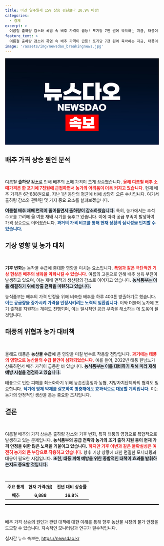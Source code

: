 ```yaml
---
title: 이것 일주일새 15% 상승 평년보다 20.9% 비쌈!
categories:
  - 경제
excerpt: >
  여름철 출하량 감소와 폭염 속 배추 가격이 급등! 포기당 7천 원에 육박하는 지금, 태풍이 농산물 수급을 뒤흔들 수 있는 변수로 떠오르고 있습니다. 배추 가격 안정이 기대되지만, 기상 변동에 촉각을 세우세요!
feature_text: >
  여름철 출하량 감소와 폭염 속 배추 가격이 급등! 포기당 7천 원에 육박하는 지금, 태풍이 농산물 수급을 뒤흔들 수 있는 변수로 떠오르고 있습니다. 배추 가격 안정이 기대되지만, 기상 변동에 촉각을 세우세요!
image: '/assets/img/newsdao_breakingnews.jpg'
---
```


<p><img src="/assets/img/newsdao_breakingnews.jpg" alt="koreaapp 속보" /></p>

<h2 data-ke-size="size26">배추 가격 상승 원인 분석</h2>

<p data-ke-size="size16">&nbsp;</p>

<p>여름철 <b>출하량 감소</b>로 인해 배추의 소매 가격이 크게 상승했습니다. <b><span style="color: #ee2323;">올해 여름철 배추 소매가격은 한 포기에 7천원에 근접하면서 농가의 어려움이 더욱 커지고 있습니다.</span></b> 현재 배추 가격은 6천888원으로, 지난 1년 동안의 평균에 비해 상당히 오른 수치입니다. 여기서 출하량 감소와 관련된 몇 가지 중요 요소를 살펴보겠습니다.</p>

<p><b><span style="background-color: #21538527;">여름철 배추 재배 면적이 줄어들면서 출하량이 감소하였습니다.</span></b> 특히, 농가에서는 추석 수요를 고려해 올 여름 재배 시기를 늦추고 있습니다. 이에 따라 공급 부족이 발생하여 가격 상승으로 이어졌습니다. <b><span style="color: #1a5490;">과거의 가격 비교를 통해 현재 상황의 심각성을 인지할 수 있습니다.</span></b></p>

<h2 data-ke-size="size26">기상 영향 및 농가 대처</h2>

<p data-ke-size="size16">&nbsp;</p>

<p><b>기후 변화</b>는 농작물 수급에 중대한 영향을 미치는 요소입니다. <b><span style="color: #ee2323;">폭염과 같은 극단적인 기상 현상은 배추의 생육을 악화시킬 수 있습니다.</span></b> 여름의 고온으로 인해 배추 생육 부진이 발생하고 있으며, 이는 재배 면적과 생산량의 감소로 이어지고 있습니다. <b><span style="background-color: #21538527;">농식품부는 이를 해결하기 위해 방출 전략을 마련하고 있습니다.</span></b></p>

<p>농식품부는 배추의 가격 안정을 위해 비축한 배추를 하루 400톤 방출하기로 했습니다. <b><span style="color: #1a5490;">이는 공급량을 증가시켜 가격을 안정시키려는 노력의 일환입니다.</span></b> 이와 더불어 농가에 조기 출하를 지원하는 계획도 진행되며, 이는 일시적인 공급 부족을 해소하는 데 도움이 될 것입니다.</p>

<h2 data-ke-size="size26">태풍의 위협과 농가 대비책</h2>

<p data-ke-size="size16">&nbsp;</p>

<p>올해도 태풍은 <b>농산물 수급</b>에 큰 영향을 미칠 변수로 작용할 전망입니다. <b><span style="color: #ee2323;">과거에는 태풍의 영향으로 농산물의 수급 불안이 심화되었습니다.</span></b> 예를 들어, 2022년 태풍 힌남노가 상륙하면서 배추 가격이 급등한 바 있습니다. <b><span style="background-color: #21538527;">농식품부는 이를 대비하기 위해 미리 재해 예방 시설을 점검하고 있습니다.</span></b></p>

<p>태풍으로 인한 피해를 최소화하기 위해 농촌진흥청과 농협, 지방자치단체와의 협력도 필요합니다. <b><span style="color: #1a5490;">적기에 방제 약제를 살포하여 병충해에도 효과적으로 대응할 계획입니다.</span></b> 이는 농가의 안정적인 생산을 돕는 중요한 조치입니다.</p>

<h2 data-ke-size="size26">결론</h2>

<p data-ke-size="size16">&nbsp;</p>

<p>여름철 배추의 가격 상승은 출하량 감소와 기후 변화, 특히 태풍의 영향으로 복합적으로 발생하고 있는 문제입니다. <b>농식품부의 공급 전략과 농가의 조기 출하 지원 등이 현재 가격 안정을 위한 많은 노력을 기울이고 있습니다.</b> <b><span style="color: #ee2323;">하지만 기후 이변과 같은 불확실성은 여전히 농가의 큰 부담으로 작용하고 있습니다.</span></b> 향후 기상 상황에 대한 면밀한 모니터링과 대응이 필요한 시점입니다. <b><span style="background-color: #21538527;">또한, 태풍 피해 예방을 위한 종합적인 대책이 효과를 발휘하는지도 중요할 것입니다.</span></b> </p>

<p data-ke-size="size16">&nbsp;</p>

<table style="width: 100%; border-collapse: collapse;">
    <tr>
        <th style="text-align: center; height: 27px;"><b>주요 통계</b></th>
        <th style="text-align: center; height: 27px;"><b>현재 가격(원)</b></th>
        <th style="text-align: center; height: 27px;"><b>전년 대비 상승률</b></th>
    </tr>
    <tr>
        <td style="text-align: center; height: 17px;"><b>배추</b></td>
        <td style="text-align: center; height: 17px;"><b>6,888</b></td>
        <td style="text-align: center; height: 17px;"><b>16.8%</b></td>
    </tr>
</table>

<hr style="border: 1px solid #000;"/> 

<p data-ke-size="size16">&nbsp;</p>

<p>배추 가격 상승의 원인과 관련 대책에 대한 이해를 통해 향후 농산물 시장의 물가 안정을 도모할 수 있습니다. 지속적인 모니터링과 연구가 필수적입니다.</p>
실시간 뉴스 속보는, <a href="https://newsdao.kr" rel="dofollow">https://newsdao.kr</a>


